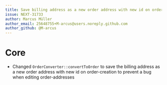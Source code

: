 ```yaml
---
title: Save billing address as a new order address with new id on order-creation to prevent a bug when editing order-addresses
issue: NEXT-31733
author: Marcus Müller
author_email: 25648755+M-arcus@users.noreply.github.com
author_github: @M-arcus
---
```

# Core
* Changed `OrderConverter::convertToOrder` to save the billing address as a new order address with new id on order-creation to prevent a bug when editing order-addresses
